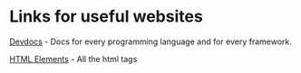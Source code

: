 # Links for useful websites

[Devdocs](https://devdocs.io/) - Docs for every programming language and for every framework.

[HTML Elements](https://developer.mozilla.org/en-US/docs/Web/HTML/Element) - All the html tags